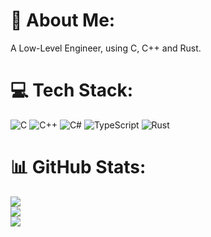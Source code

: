 # 💫 About Me:
A Low-Level Engineer, using C, C++ and Rust.


# 💻 Tech Stack:
![C](https://img.shields.io/badge/c-%2300599C.svg?style=for-the-badge&logo=c&logoColor=white) ![C++](https://img.shields.io/badge/c++-%2300599C.svg?style=for-the-badge&logo=c%2B%2B&logoColor=white) ![C#](https://img.shields.io/badge/c%23-%23239120.svg?style=for-the-badge&logo=csharp&logoColor=white) ![TypeScript](https://img.shields.io/badge/typescript-%23007ACC.svg?style=for-the-badge&logo=typescript&logoColor=white) ![Rust](https://img.shields.io/badge/rust-%23000000.svg?style=for-the-badge&logo=rust&logoColor=white)
# 📊 GitHub Stats:
![](https://github-readme-stats.vercel.app/api?username=crimson-noctis&theme=great-gatsby&hide_border=true&include_all_commits=true&count_private=true)<br/>
![](https://nirzak-streak-stats.vercel.app/?user=crimson-noctis&theme=great-gatsby&hide_border=true)<br/>
![](https://github-readme-stats.vercel.app/api/top-langs/?username=crimson-noctis&theme=great-gatsby&hide_border=true&include_all_commits=true&count_private=true&layout=compact)
